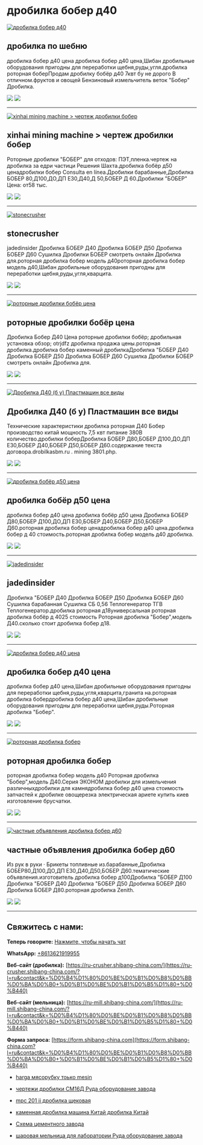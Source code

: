 # дробилка бобер д40

<a href="https://swt.shibang-china.com/?l=ru&img&k=%D0%B4%D1%80%D0%BE%D0%B1%D0%B8%D0%BB%D0%BA%D0%B0+%D0%B1%D0%BE%D0%B1%D0%B5%D1%80+%D0%B440" target="_blank">![дробилка бобер д40](http://static.shibang-china.com/all-800x300/1497.jpg)</a>

## дробилка по шебню
дробилка бобер д40 цена дробилка бобер д40 цена,Шибан дробильные оборудования пригодны для переработки щебня,руды,угля.дробилка роторная боберПродам дробилку бобёр д40 7квт бу не дорого В отличном.фруктов и овощей Бензиновый измельчитель веток "Бобер" Дробилка.


<a href="https://whatsapp.shibangsoft.com/WhatsApp.php" target="_blank" title="WhatsApp">![](http://static.shibang-china.com/icon/whatsapp.png)</a> <a href="https://swt.shibang-china.com/?l=ru&icon&k=%D0%B4%D1%80%D0%BE%D0%B1%D0%B8%D0%BB%D0%BA%D0%B0+%D0%B1%D0%BE%D0%B1%D0%B5%D1%80+%D0%B440" target="_blank">![](http://static.shibang-china.com/icon/chat-ru.png)</a>

---

<a href="https://swt.shibang-china.com/?l=ru&img&k=%D0%B4%D1%80%D0%BE%D0%B1%D0%B8%D0%BB%D0%BA%D0%B0+%D0%B1%D0%BE%D0%B1%D0%B5%D1%80+%D0%B440" target="_blank">![xinhai mining machine > чертеж дробилки бобер](http://static.shibang-china.com/all-800x300/1066.jpg)</a>

## xinhai mining machine > чертеж дробилки бобер
Роторные дробилки "БОБЕР" для отходов: ПЭТ,пленка.чертеж на дробилка за едри частици Решения Шахта.дробилка бобёр д50 ценадробилки бобер Consulta en línea.Дробилки барабанные,Дробилка БОБЕР 80,Д100,ДО,ДП Е30,Д40,Д 50,БОБЕР Д 60.Дробилки "БОБЕР" Цена: от58 тыс.


<a href="https://whatsapp.shibangsoft.com/WhatsApp.php" target="_blank" title="WhatsApp">![](http://static.shibang-china.com/icon/whatsapp.png)</a> <a href="https://swt.shibang-china.com/?l=ru&icon&k=%D0%B4%D1%80%D0%BE%D0%B1%D0%B8%D0%BB%D0%BA%D0%B0+%D0%B1%D0%BE%D0%B1%D0%B5%D1%80+%D0%B440" target="_blank">![](http://static.shibang-china.com/icon/chat-ru.png)</a>

---

<a href="https://swt.shibang-china.com/?l=ru&img&k=%D0%B4%D1%80%D0%BE%D0%B1%D0%B8%D0%BB%D0%BA%D0%B0+%D0%B1%D0%BE%D0%B1%D0%B5%D1%80+%D0%B440" target="_blank">![stonecrusher](http://static.shibang-china.com/all-800x300/719.jpg)</a>

## stonecrusher
jadedinsider Дробилка БОБЕР Д40 Дробилка БОБЕР Д50 Дробилка БОБЕР Д60 Сушилка Дробилки БОБЕР смотреть онлайн Дробилка для.роторная дробилка бобер модель д40роторная дробилка бобер модель д40,Шибан дробильные оборудования пригодны для переработки щебня,руды,угля,кварцита.


<a href="https://whatsapp.shibangsoft.com/WhatsApp.php" target="_blank" title="WhatsApp">![](http://static.shibang-china.com/icon/whatsapp.png)</a> <a href="https://swt.shibang-china.com/?l=ru&icon&k=%D0%B4%D1%80%D0%BE%D0%B1%D0%B8%D0%BB%D0%BA%D0%B0+%D0%B1%D0%BE%D0%B1%D0%B5%D1%80+%D0%B440" target="_blank">![](http://static.shibang-china.com/icon/chat-ru.png)</a>

---

<a href="https://swt.shibang-china.com/?l=ru&img&k=%D0%B4%D1%80%D0%BE%D0%B1%D0%B8%D0%BB%D0%BA%D0%B0+%D0%B1%D0%BE%D0%B1%D0%B5%D1%80+%D0%B440" target="_blank">![роторные дробилки бобёр цена](http://static.shibang-china.com/all-800x300/94.jpg)</a>

## роторные дробилки бобёр цена
Дробилка Бобер Д40 Цена роторные дробилки бобёр; дробильная установка обзор; otrjdfz дробилка продажа цены.роторная дробилка.дробилка бобер каменный дробилкаДробилка "БОБЕР Д40 Дробилка БОБЕР Д50 Дробилка БОБЕР Д60 Сушилка Дробилки БОБЕР смотреть онлайн Дробилка для.


<a href="https://whatsapp.shibangsoft.com/WhatsApp.php" target="_blank" title="WhatsApp">![](http://static.shibang-china.com/icon/whatsapp.png)</a> <a href="https://swt.shibang-china.com/?l=ru&icon&k=%D0%B4%D1%80%D0%BE%D0%B1%D0%B8%D0%BB%D0%BA%D0%B0+%D0%B1%D0%BE%D0%B1%D0%B5%D1%80+%D0%B440" target="_blank">![](http://static.shibang-china.com/icon/chat-ru.png)</a>

---

<a href="https://swt.shibang-china.com/?l=ru&img&k=%D0%B4%D1%80%D0%BE%D0%B1%D0%B8%D0%BB%D0%BA%D0%B0+%D0%B1%D0%BE%D0%B1%D0%B5%D1%80+%D0%B440" target="_blank">![Дробилка Д40 (б у) Пластмашин все виды](http://static.shibang-china.com/all-800x300/140.jpg)</a>

## Дробилка Д40 (б у) Пластмашин все виды
Технические характеристики дробилка роторная Д40 Бобер производство китай мощность 7,5 квт питание 380В количество.дробилки боберДробилка БОБЕР Д80,БОБЕР Д100,ДО,ДП Е30,БОБЕР Д40,БОБЕР Д50,БОБЕР Д60.содержание текста договора.drobilkasbm.ru . mining 3801.php.


<a href="https://whatsapp.shibangsoft.com/WhatsApp.php" target="_blank" title="WhatsApp">![](http://static.shibang-china.com/icon/whatsapp.png)</a> <a href="https://swt.shibang-china.com/?l=ru&icon&k=%D0%B4%D1%80%D0%BE%D0%B1%D0%B8%D0%BB%D0%BA%D0%B0+%D0%B1%D0%BE%D0%B1%D0%B5%D1%80+%D0%B440" target="_blank">![](http://static.shibang-china.com/icon/chat-ru.png)</a>

---

<a href="https://swt.shibang-china.com/?l=ru&img&k=%D0%B4%D1%80%D0%BE%D0%B1%D0%B8%D0%BB%D0%BA%D0%B0+%D0%B1%D0%BE%D0%B1%D0%B5%D1%80+%D0%B440" target="_blank">![дробилка бобёр д50 цена](http://static.shibang-china.com/all-800x300/1394.jpg)</a>

## дробилка бобёр д50 цена
дробилка бобер д40 цена дробилка бобёр д50 цена Дробилка БОБЕР Д80,БОБЕР Д100,ДО,ДП Е30,БОБЕР Д40,БОБЕР Д50,БОБЕР Д60.роторная дробилка бобер ценадробилка бобер д40 цена.дробилка бобер д 40 стоимость.роторная дробилка бобер модель д40 дробилка.


<a href="https://whatsapp.shibangsoft.com/WhatsApp.php" target="_blank" title="WhatsApp">![](http://static.shibang-china.com/icon/whatsapp.png)</a> <a href="https://swt.shibang-china.com/?l=ru&icon&k=%D0%B4%D1%80%D0%BE%D0%B1%D0%B8%D0%BB%D0%BA%D0%B0+%D0%B1%D0%BE%D0%B1%D0%B5%D1%80+%D0%B440" target="_blank">![](http://static.shibang-china.com/icon/chat-ru.png)</a>

---

<a href="https://swt.shibang-china.com/?l=ru&img&k=%D0%B4%D1%80%D0%BE%D0%B1%D0%B8%D0%BB%D0%BA%D0%B0+%D0%B1%D0%BE%D0%B1%D0%B5%D1%80+%D0%B440" target="_blank">![jadedinsider](http://static.shibang-china.com/all-800x300/1471.jpg)</a>

## jadedinsider
Дробилка "БОБЕР Д40 Дробилка БОБЕР Д50 Дробилка БОБЕР Д60 Сушилка барабанная Сушилка СБ 0,56 Теплогенератор ТГВ Теплогенератор.дробилка роторная д18универсальная роторная дробилка бобёр д 4025 стоимость Роторная дробилка "Бобер",модель Д40.сколько стоит дробилка бобер д18.


<a href="https://whatsapp.shibangsoft.com/WhatsApp.php" target="_blank" title="WhatsApp">![](http://static.shibang-china.com/icon/whatsapp.png)</a> <a href="https://swt.shibang-china.com/?l=ru&icon&k=%D0%B4%D1%80%D0%BE%D0%B1%D0%B8%D0%BB%D0%BA%D0%B0+%D0%B1%D0%BE%D0%B1%D0%B5%D1%80+%D0%B440" target="_blank">![](http://static.shibang-china.com/icon/chat-ru.png)</a>

---

<a href="https://swt.shibang-china.com/?l=ru&img&k=%D0%B4%D1%80%D0%BE%D0%B1%D0%B8%D0%BB%D0%BA%D0%B0+%D0%B1%D0%BE%D0%B1%D0%B5%D1%80+%D0%B440" target="_blank">![дробилка бобер д40 цена](http://static.shibang-china.com/all-800x300/1485.jpg)</a>

## дробилка бобер д40 цена
дробилка бобер д40 цена,Шибан дробильные оборудования пригодны для переработки щебня,руды,угля,кварцита,гранита на.роторная дробилка бобердробилка бобер д40 цена,Шибан дробильные оборудования пригодны для переработки щебня,руды.Роторная дробилка "Бобер".


<a href="https://whatsapp.shibangsoft.com/WhatsApp.php" target="_blank" title="WhatsApp">![](http://static.shibang-china.com/icon/whatsapp.png)</a> <a href="https://swt.shibang-china.com/?l=ru&icon&k=%D0%B4%D1%80%D0%BE%D0%B1%D0%B8%D0%BB%D0%BA%D0%B0+%D0%B1%D0%BE%D0%B1%D0%B5%D1%80+%D0%B440" target="_blank">![](http://static.shibang-china.com/icon/chat-ru.png)</a>

---

<a href="https://swt.shibang-china.com/?l=ru&img&k=%D0%B4%D1%80%D0%BE%D0%B1%D0%B8%D0%BB%D0%BA%D0%B0+%D0%B1%D0%BE%D0%B1%D0%B5%D1%80+%D0%B440" target="_blank">![роторная дробилка бобер](http://static.shibang-china.com/all-800x300/652.jpg)</a>

## роторная дробилка бобер
роторная дробилка бобер модель д40 Роторная дробилка "Бобер",модель Д40.Серия ЭКОНОМ дробилки для измельчения различныхдробилки для камнядробилка бобер д40 цена стоимость запчастей к дробилке овощерезка электрическая ариете купить киев изготовление брусчатки.


<a href="https://whatsapp.shibangsoft.com/WhatsApp.php" target="_blank" title="WhatsApp">![](http://static.shibang-china.com/icon/whatsapp.png)</a> <a href="https://swt.shibang-china.com/?l=ru&icon&k=%D0%B4%D1%80%D0%BE%D0%B1%D0%B8%D0%BB%D0%BA%D0%B0+%D0%B1%D0%BE%D0%B1%D0%B5%D1%80+%D0%B440" target="_blank">![](http://static.shibang-china.com/icon/chat-ru.png)</a>

---

<a href="https://swt.shibang-china.com/?l=ru&img&k=%D0%B4%D1%80%D0%BE%D0%B1%D0%B8%D0%BB%D0%BA%D0%B0+%D0%B1%D0%BE%D0%B1%D0%B5%D1%80+%D0%B440" target="_blank">![частные объявления дробилка бобер д60](http://static.shibang-china.com/all-800x300/1335.jpg)</a>

## частные объявления дробилка бобер д60
Из рук в руки · Брикеты топливные из.барабанные,Дробилка БОБЕР80,Д100,ДО,ДП Е30,Д40,Д50,БОБЕР Д60.тематические объявления.изготовитель дробилка бобер д100Дробилка "БОБЕР Д100 Дробилка "БОБЕР Д40 Дробилка "БОБЕР Д50 Дробилка БОБЕР Д60 Дробилка БОБЕР Д80.роторная дробилка Zenith.


<a href="https://whatsapp.shibangsoft.com/WhatsApp.php" target="_blank" title="WhatsApp">![](http://static.shibang-china.com/icon/whatsapp.png)</a> <a href="https://swt.shibang-china.com/?l=ru&icon&k=%D0%B4%D1%80%D0%BE%D0%B1%D0%B8%D0%BB%D0%BA%D0%B0+%D0%B1%D0%BE%D0%B1%D0%B5%D1%80+%D0%B440" target="_blank">![](http://static.shibang-china.com/icon/chat-ru.png)</a>

---
## Свяжитесь с нами:

**Теперь говорите:** [Нажмите, чтобы начать чат](https://swt.shibang-china.com?l=ru&contact&k=%D0%B4%D1%80%D0%BE%D0%B1%D0%B8%D0%BB%D0%BA%D0%B0+%D0%B1%D0%BE%D0%B1%D0%B5%D1%80+%D0%B440)

**WhatsApp:**  [+8613621919955](https://whatsapp.shibangsoft.com/WhatsApp.php)

**Веб-сайт (дробилка):** [https://ru-crusher.shibang-china.com/](https://ru-crusher.shibang-china.com/?l=ru&contact&k=%D0%B4%D1%80%D0%BE%D0%B1%D0%B8%D0%BB%D0%BA%D0%B0+%D0%B1%D0%BE%D0%B1%D0%B5%D1%80+%D0%B440)

**Веб-сайт (мельница):** [https://ru-mill.shibang-china.com/](https://ru-mill.shibang-china.com/?l=ru&contact&k=%D0%B4%D1%80%D0%BE%D0%B1%D0%B8%D0%BB%D0%BA%D0%B0+%D0%B1%D0%BE%D0%B1%D0%B5%D1%80+%D0%B440)

**Форма запроса:** [https://form.shibang-china.com](https://form.shibang-china.com?l=ru&contact&k=%D0%B4%D1%80%D0%BE%D0%B1%D0%B8%D0%BB%D0%BA%D0%B0+%D0%B1%D0%BE%D0%B1%D0%B5%D1%80+%D0%B440)

* [harga мясорубку тоько mesin](../92/harga%20%D0%BC%D1%8F%D1%81%D0%BE%D1%80%D1%83%D0%B1%D0%BA%D1%83%20%D1%82%D0%BE%D1%8C%D0%BA%D0%BE%20mesin.md)

* [чертежи дробилки СМ16Д Руда оборудование завода](../98/%D1%87%D0%B5%D1%80%D1%82%D0%B5%D0%B6%D0%B8%20%D0%B4%D1%80%D0%BE%D0%B1%D0%B8%D0%BB%D0%BA%D0%B8%20%D0%A1%D0%9C16%D0%94%20%D0%A0%D1%83%D0%B4%D0%B0%20%D0%BE%D0%B1%D0%BE%D1%80%D1%83%D0%B4%D0%BE%D0%B2%D0%B0%D0%BD%D0%B8%D0%B5%20%D0%B7%D0%B0%D0%B2%D0%BE%D0%B4%D0%B0.md)

* [mpc 201 ii дробилка щековая](../91/mpc%20201%20ii%20%D0%B4%D1%80%D0%BE%D0%B1%D0%B8%D0%BB%D0%BA%D0%B0%20%D1%89%D0%B5%D0%BA%D0%BE%D0%B2%D0%B0%D1%8F.md)

* [каменная дробилка машина Китай дробилка Китай](../96/%D0%BA%D0%B0%D0%BC%D0%B5%D0%BD%D0%BD%D0%B0%D1%8F%20%D0%B4%D1%80%D0%BE%D0%B1%D0%B8%D0%BB%D0%BA%D0%B0%20%D0%BC%D0%B0%D1%88%D0%B8%D0%BD%D0%B0%20%D0%9A%D0%B8%D1%82%D0%B0%D0%B9%20%D0%B4%D1%80%D0%BE%D0%B1%D0%B8%D0%BB%D0%BA%D0%B0%20%D0%9A%D0%B8%D1%82%D0%B0%D0%B9.md)

* [Схема цементного завода](../104/%D0%A1%D1%85%D0%B5%D0%BC%D0%B0%20%D1%86%D0%B5%D0%BC%D0%B5%D0%BD%D1%82%D0%BD%D0%BE%D0%B3%D0%BE%20%D0%B7%D0%B0%D0%B2%D0%BE%D0%B4%D0%B0.md)

* [шаровая мельница для лаборатории Руда оборудование завода](../102/%D1%88%D0%B0%D1%80%D0%BE%D0%B2%D0%B0%D1%8F%20%D0%BC%D0%B5%D0%BB%D1%8C%D0%BD%D0%B8%D1%86%D0%B0%20%D0%B4%D0%BB%D1%8F%20%D0%BB%D0%B0%D0%B1%D0%BE%D1%80%D0%B0%D1%82%D0%BE%D1%80%D0%B8%D0%B8%20%D0%A0%D1%83%D0%B4%D0%B0%20%D0%BE%D0%B1%D0%BE%D1%80%D1%83%D0%B4%D0%BE%D0%B2%D0%B0%D0%BD%D0%B8%D0%B5%20%D0%B7%D0%B0%D0%B2%D0%BE%D0%B4%D0%B0.md)